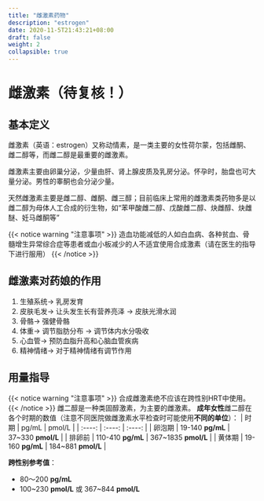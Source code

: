 ```yaml
---
title: "雌激素药物"
description: "estrogen"
date: 2020-11-5T21:43:21+08:00
draft: false
weight: 2
collapsible: true
---
```


# 雌激素（待复核！）

## 基本定义
雌激素（英语：estrogen）又称动情素，是一类主要的女性荷尔蒙，包括雌酮、雌二醇等，而雌二醇是最重要的雌激素。

雌激素主要由卵巢分泌，少量由肝、肾上腺皮质及乳房分泌。怀孕时，胎盘也可大量分泌。男性的睾酮也会分泌少量。

天然雌激素主要是雌二醇、雌酮、雌三醇；目前临床上常用的雌激素类药物多是以雌二醇为母体人工合成的衍生物，如“苯甲酸雌二醇、戊酸雌二醇、炔雌醇、炔雌醚、妊马雌酮等”

{{< notice warning "注意事项" >}}
造血功能减低的人如白血病、各种贫血、骨髓增生异常综合症等患者或血小板减少的人不适宜使用合成激素（请在医生的指导下进行服用）
{{< /notice >}}

## 雌激素对药娘的作用
1. 生殖系统→ 乳房发育
2. 皮肤毛发→ 让头发生长有营养亮泽 → 皮肤光滑水润
3. 骨骼→ 强健骨骼
4. 体重→ 调节脂肪分布 → 调节体内水分吸收
5. 心血管→ 预防血脂升高和心脑血管疾病
6. 精神情绪→ 对于精神情绪有调节作用

## 用量指导
{{< notice warning "注意事项" >}}
合成雌激素绝不应该在跨性别HRT中使用。
{{< /notice >}}
雌二醇是一种类固醇激素，为主要的雌激素。
**成年女性**雌二醇在各个时期的数值（注意不同医院做雌激素水平检查时可能使用**不同的单位**）：
| 时期 | pg/mL | pmol/L |
| :----: | :----: | :----: |
| 卵泡期 | 19-140 **pg/mL** | 37~330 **pmol/L** |
| 排卵前 | 110-410 **pg/mL** | 367~1835 **pmol/L** |
| 黄体期 | 19-160 **pg/mL** | 184~881 **pmol/L** |

**跨性别参考值**：
- 80～200 **pg/mL**
- 100~230 **pmol/L** 或 367~844 **pmol/L**